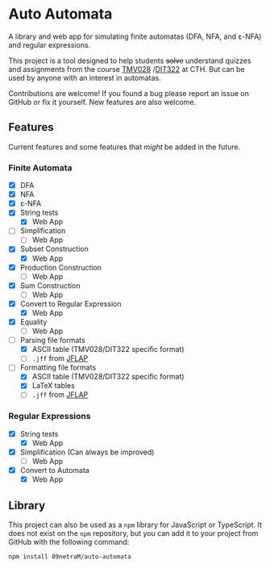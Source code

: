 # Auto Automata

A library and web app for simulating finite automatas (DFA, NFA, and ε-NFA) and
regular expressions.

This project is a tool designed to help students ~~solve~~ understand quizzes
and assignments from the course [TMV028](https://student.portal.chalmers.se/sv/chalmersstudier/minkursinformation/Sidor/SokKurs.aspx?course_id=30562&parsergrp=3)
/[DIT322](https://www.gu.se/studera/hitta-utbildning/andliga-automater-och-formella-sprak-dit322) at
CTH. But can be used by anyone with an interest in automatas.

Contributions are welcome! If you found a bug please report an issue on GitHub
or fix it yourself. New features are also welcome.

## Features

Current features and some features that *might* be added in the future.

### Finite Automata

- [x] DFA
- [x] NFA
- [x] ε-NFA
- [x] String tests
  - [x] Web App
- [ ] Simplification
  - [ ] Web App
- [x] Subset Construction
  - [x] Web App
- [x] Production Construction
  - [ ] Web App
- [x] Sum Construction
  - [ ] Web App
- [x] Convert to Regular Expression
  - [x] Web App
- [x] Equality
  - [ ] Web App
- [ ] Parsing file formats
  - [x] ASCII table (TMV028/DIT322 specific format)
  - [ ] `.jff` from [JFLAP](http://www.jflap.org/)
- [ ] Formatting file formats
  - [x] ASCII table (TMV028/DIT322 specific format)
  - [x] LaTeX tables
  - [ ] `.jff` from [JFLAP](http://www.jflap.org/)

### Regular Expressions

- [x] String tests
  - [x] Web App
- [x] Simplification (Can always be improved)
  - [ ] Web App
- [x] Convert to Automata
  - [x] Web App

## Library

This project can also be used as a `npm` library for JavaScript or TypeScript.
It does not exist on the `npm` repository, but you can add it to your project
from GitHub with the following command:

```
npm install 89netraM/auto-automata
```
